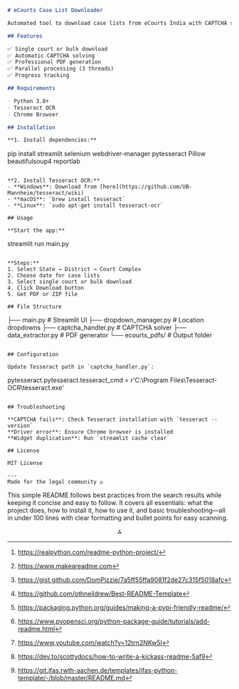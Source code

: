 
```markdown
# eCourts Case List Downloader

Automated tool to download case lists from eCourts India with CAPTCHA solving and PDF generation.

## Features

✅ Single court or bulk download  
✅ Automatic CAPTCHA solving  
✅ Professional PDF generation  
✅ Parallel processing (3 threads)  
✅ Progress tracking  

## Requirements

- Python 3.8+
- Tesseract OCR
- Chrome Browser

## Installation

**1. Install dependencies:**
```

pip install streamlit selenium webdriver-manager pytesseract Pillow beautifulsoup4 reportlab

```

**2. Install Tesseract OCR:**
- **Windows**: Download from [here](https://github.com/UB-Mannheim/tesseract/wiki)
- **macOS**: `brew install tesseract`
- **Linux**: `sudo apt-get install tesseract-ocr`

## Usage

**Start the app:**
```

streamlit run main.py

```

**Steps:**
1. Select State → District → Court Complex
2. Choose date for case lists
3. Select single court or bulk download
4. Click Download button
5. Get PDF or ZIP file

## File Structure

```

├── main.py                  \# Streamlit UI
├── dropdown_manager.py      \# Location dropdowns
├── captcha_handler.py       \# CAPTCHA solver
├── data_extractor.py        \# PDF generator
└── ecourts_pdfs/           \# Output folder

```

## Configuration

Update Tesseract path in `captcha_handler.py`:
```

pytesseract.pytesseract.tesseract_cmd = r'C:\Program Files\Tesseract-OCR\tesseract.exe'

```

## Troubleshooting

**CAPTCHA fails**: Check Tesseract installation with `tesseract --version`  
**Driver error**: Ensure Chrome browser is installed  
**Widget duplication**: Run `streamlit cache clear`

## License

MIT License

---
Made for the legal community ⚖️
```

This simple README follows best practices from the search results while keeping it concise and easy to follow. It covers all essentials: what the project does, how to install it, how to use it, and basic troubleshooting—all in under 100 lines with clear formatting and bullet points for easy scanning.
<span style="display:none">[^1][^2][^3][^4][^5][^6][^7][^8][^9]</span>

<div align="center">⁂</div>

[^1]: https://realpython.com/readme-python-project/

[^2]: https://www.makeareadme.com

[^3]: https://gist.github.com/DomPizzie/7a5ff55ffa9081f2de27c315f5018afc

[^4]: https://github.com/othneildrew/Best-README-Template

[^5]: https://packaging.python.org/guides/making-a-pypi-friendly-readme/

[^6]: https://www.pyopensci.org/python-package-guide/tutorials/add-readme.html

[^7]: https://www.youtube.com/watch?v=12trn2NKw5I

[^8]: https://dev.to/scottydocs/how-to-write-a-kickass-readme-5af9

[^9]: https://git.ifas.rwth-aachen.de/templates/ifas-python-template/-/blob/master/README.md

